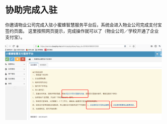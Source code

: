 # 协助完成入驻

你邀请物业公司完成入驻小蜜蜂智慧服务平台后，系统会进入物业公司完成支付宝签约页面。  这里按照网页提示，完成操作就可以了（物业公司／学校开通了企业支付宝）。 

![](/assets/import52.png)


